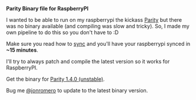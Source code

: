 **Parity Binary file for RaspberryPI**

I wanted to be able to run on my raspberrypi the kickass [Parity](https://ethcore.io/parity.html) but there was no binary available (and compiling was slow and tricky). 
So, I made my own pipeline to do this so you don't have to :D

Make sure you read how to [sync](https://github.com/ethcore/parity/wiki/Getting-Synced) and you'll have your raspberrypi synced in **~15 minutes**.

I'll try to always patch and compile the latest version so it works for RaspberryPI.

Get the binary for [Parity 1.4.0 (unstable)](https://dl.dropboxusercontent.com/u/757245/parity).

Bug me [@jonromero](http://twitter.com/jonromero) to update to the latest binary version. 
